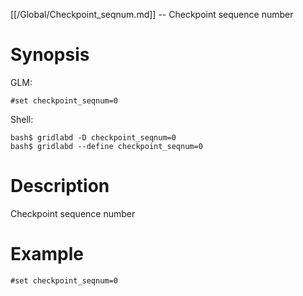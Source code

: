 [[/Global/Checkpoint_seqnum.md]] -- Checkpoint sequence number

# Synopsis
GLM:
~~~
#set checkpoint_seqnum=0
~~~
Shell:
~~~
bash$ gridlabd -D checkpoint_seqnum=0
bash$ gridlabd --define checkpoint_seqnum=0
~~~

# Description

Checkpoint sequence number

# Example

~~~
#set checkpoint_seqnum=0
~~~
